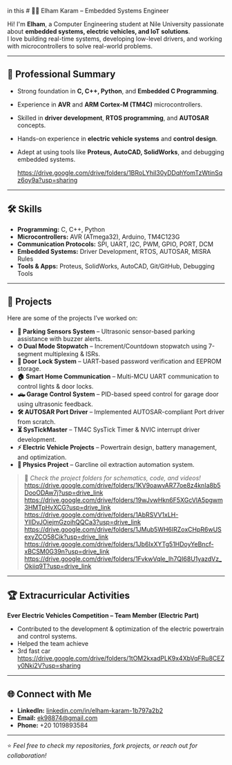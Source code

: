 in this # 👩‍💻 Elham Karam – Embedded Systems Engineer

Hi! I'm **Elham**, a Computer Engineering student at Nile University passionate about **embedded systems, electric vehicles, and IoT solutions**.  
I love building real-time systems, developing low-level drivers, and working with microcontrollers to solve real-world problems.  

---

## 🧾 Professional Summary
- Strong foundation in **C, C++, Python**, and **Embedded C Programming**.
- Experience in **AVR** and **ARM Cortex-M (TM4C)** microcontrollers.
- Skilled in **driver development**, **RTOS programming**, and **AUTOSAR** concepts.
- Hands-on experience in **electric vehicle systems** and **control design**.
- Adept at using tools like **Proteus, AutoCAD, SolidWorks**, and debugging embedded systems.

  https://drive.google.com/drive/folders/1BRoLYhiI30yDDqhYomTzWtinSqz6oy9a?usp=sharing

---

## 🛠 Skills
- **Programming:** C, C++, Python  
- **Microcontrollers:** AVR (ATmega32), Arduino, TM4C123G  
- **Communication Protocols:** SPI, UART, I2C, PWM, GPIO, PORT, DCM  
- **Embedded Systems:** Driver Development, RTOS, AUTOSAR, MISRA Rules  
- **Tools & Apps:** Proteus, SolidWorks, AutoCAD, Git/GitHub, Debugging Tools  

---

## 📂 Projects
Here are some of the projects I’ve worked on:

- **🚗 Parking Sensors System** – Ultrasonic sensor-based parking assistance with buzzer alerts.  
- **⏱ Dual Mode Stopwatch** – Increment/Countdown stopwatch using 7-segment multiplexing & ISRs.  
- **🔐 Door Lock System** – UART-based password verification and EEPROM storage.  
- **🏠 Smart Home Communication** – Multi-MCU UART communication to control lights & door locks.  
- **🛻 Garage Control System** – PID-based speed control for garage door using ultrasonic feedback.  
- **🛠 AUTOSAR Port Driver** – Implemented AUTOSAR-compliant Port driver from scratch.  
- **⏳ SysTickMaster** – TM4C SysTick Timer & NVIC interrupt driver development.  
- **⚡ Electric Vehicle Projects** – Powertrain design, battery management, and optimization.  
- **🔬 Physics Project** – Garcline oil extraction automation system.

> 📸 *Check the project folders for schematics, code, and videos!*
> https://drive.google.com/drive/folders/1KV9oawvAR77oe8z4knIa8b5DooODAw7j?usp=drive_link
> https://drive.google.com/drive/folders/19wJvwHkn6F5XGcVlA5pgwm3HMTpHvXCG?usp=drive_link
> https://drive.google.com/drive/folders/1AbRSVV1xLH-YIIDvJOiejmGzoihQQCa3?usp=drive_link
> https://drive.google.com/drive/folders/1JMub5WH6IRZoxCHpR6wUSexyZCO58Cik?usp=drive_link
> https://drive.google.com/drive/folders/1Jb6IxXYTg51HDoyYeBncf-xBCSM0G39n?usp=drive_link
> https://drive.google.com/drive/folders/1FvkwVqle_Ih7QI68U1yazdVz_Okiiq9T?usp=drive_link
---

## 🏆 Extracurricular Activities
**Ever Electric Vehicles Competition – Team Member (Electric Part)**  
- Contributed to the development & optimization of the electric powertrain and control systems.  
- Helped the team achieve
- 3rd fast car 
  https://drive.google.com/drive/folders/1tOM2kxadPLK9x4XbVqFRu8CEZy0Nki2V?usp=sharing


  

---

## 🌐 Connect with Me
- **LinkedIn:** [linkedin.com/in/elham-karam-1b797a2b2](https://www.linkedin.com/in/elham-karam-1b797a2b2/)  
- **Email:** ek98874@gmail.com  
- **Phone:** +20 1019893584  

---

⭐ *Feel free to check my repositories, fork projects, or reach out for collaboration!*

